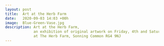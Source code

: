 ```yaml
---
layout: post
title:  Art at the Herb Farm
date:   2020-09-03 14:03 +00h
image:  Blue-Green-Vase.jpg
description: Art at the Herb Farm,
             an exhibition of original artwork on Friday, 4th and Saturday, 5th September, 10-4pm 
             at The Herb Farm, Sonning Common RG4 9NJ
---
```

